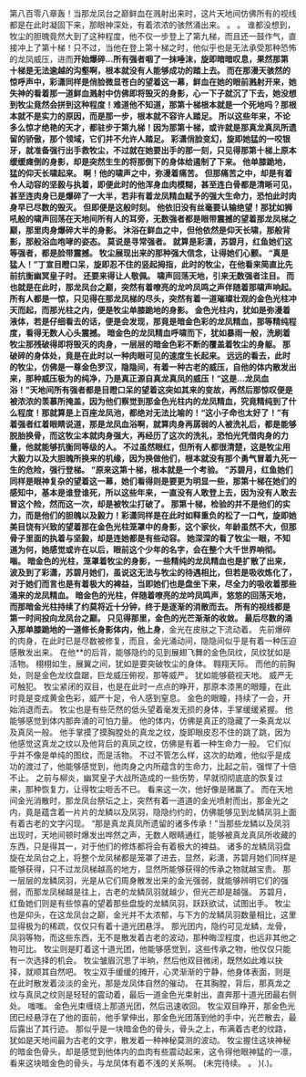 第八百零八章轰！当那龙凤台之巅鲜血在溅射出来时，这片天地间仿佛所有的视线都是在此时凝固下来，那眼神深处，有着浓浓的骇然涌出来。
。
。
谁都没想到，牧尘的胆魄竟然大到了这种程度，他不仅一步登上了第九梯，而且还一鼓作气，直接冲上了第十梯！只不过，当他在登上第十梯之时，他似乎也是无法承受那种恐怖的龙凤威压，进而**开始爆碎…所有强者咽了一抹唾沫，旋即暗暗叹息，果然那第十梯是无法逾越的沟壑啊，根本就没有人能够成功的踏上去。
而在那漫天骇然的惊呼声中，彩潇同样是俏脸微显苍白的望着这一幕，鲜血在她的眼前溅射开来，她失神的看着那一道鲜血溅射中仿佛即将毁灭的身影，心一下子就沉了下去，她没想到牧尘竟然会拼到这种程度！难道他不知道，那第十梯根本就是一个死地吗？那根本就不是实力的原因，而是那一步，根本就不容许人踏足。
所以这些年来，不论多么惊才绝艳的天才，都驻步于第九梯！因为那第十梯，或许就是那真龙真凤所遗留的骄傲，那个领域，它们并不允许人踏足。
彩潇俏脸变幻，旋即她猛的一咬银牙，就准备强行出手救牧尘，不过就在她要出手的那一刻，只见得那第十梯上原本缓缓瘫倒的身影，却是突然生生的将那倒下的身体给遏制了下来。
他单膝跪地，猛的仰天长啸起来。
啊！他的啸声之中，弥漫着痛苦。
但那痛苦之中，却是有着令人动容的坚毅与执着，即便此时的他浑身血肉模糊，甚至连白骨都是清晰可见，甚至连肉身已是爆碎了一大半，若非有着龙凤精血赋予的强大生命力，恐怕此时肉身早已尽数的毁灭。
但即便是这般时刻。
他依旧没有丝毫要认输绝望！那犹如狮吼般的啸声回荡在天地间所有人的耳旁，无数强者都是眼带震撼的望着那龙凤梯之巅，那里肉身爆碎大半的身影。
沐浴在鲜血之中，但他依然是仰天长啸，那般背影，那般浴血咆哮的姿态。
莫说是寻常强者。
就算是彩潇，苏碧月，红鱼她们这等强者，都是脸带震撼。
牧尘展现出来的那种强大信念，让得她们心颤。
“真是猛人！”丁宣目瞪口呆，旋即忍不住的竖起拇指，此时的牧尘，在他看来简直比先前抗衡幽冥皇子时。
还要来得让人敬佩。
啸声回荡天地，引来无数强者注目。
而也就是在此时，那龙凤台之巅，突然有着嘹亮的龙吟凤鸣之声伴随着那啸声响起。
所有人都是一惊，只见得在那龙凤梯的尽头，突然有着一道璀璨壮观的金色光柱冲天而起，而那光柱之内，便是牧尘单膝跪地的身影。
金色光柱内，犹如是弥漫着液体，若是仔细看去的话，便是会发现，那竟是暗金色彩的龙凤精血，那等精纯程度，看得无数人心头震撼。
暗金色的龙凤精血呼啸而下，犹如暴雨一般，洗刷着牧尘那残破得即将毁灭的肉身，一层层的暗金色彩不断的覆盖着牧尘的身躯。
那破碎的身体处，竟是在此时以一种肉眼可见的速度生长起来。
远远的看去，此时的牧尘，仿佛是一尊金色罗汉，隐隐间，有着一种古老的威压，自他的体内散发出来，那种威压极为的纯净，乃是真正源自真龙真凤的威压！“这是…龙凤血浴！”天地间所有强者都是目瞪口呆的望着这突如其来的变故，再然后那惊叹便是被浓浓的羡慕所掩盖，因为他们察觉到那金色光柱内的龙凤精血，究竟精纯到了什么程度！那就算是上百座龙凤池，都绝对无法比喻的！“这小子命也太好了！”有着强者红着眼睛说道，那是龙凤血浴啊，就算肉身再孱弱的人被洗礼后，都是能够脱胎换骨，而这牧尘本就肉身强大，再经历了这次的洗礼，恐怕光凭借肉身的力量，他就能够抗衡同等级的人。
不过虽然眼红，但所有人都很清楚，这是牧尘用大毅力以及大胆魄所换来的机缘，因为换做他们，根本就没有那个勇气冒着九死一生的危险，强行登梯。
“原来这第十梯，根本就是一个考验。
”苏碧月，红鱼她们同样是眼神复杂的望着这一幕，她们看得则是要更为明显一些，那第十梯在她们的感知中，基本是谁登谁死，所以这些年来，一直没有人敢登上去，因为没有人敢去冒这个险，然而这一次，却是被牧尘打破了。
那第十梯，检验的并不是他们的实力，而是他们的胆魄以及毅力！彩潇同样是在此时如释重负的松了一口气，旋即她美目饶有兴致的望着那在金色光柱笼罩中的身影，这个家伙，年龄虽然不大，但那骨子里面的执着与坚毅，却是连她都是有些动容。
她深深的看了牧尘一眼，不知道为何，她感觉或许在以后，眼前这个少年的名字，会在整个大千世界响彻。
嗡。
暗金色的光柱，笼罩着牧尘的身影，一些精纯的龙凤精血也是扩散了出来，波及到了彩潇，苏碧月她们，虽说这无法与牧尘的待遇相比，但若是吸收炼化了，对于她们而言也是有着极大的裨益，当即她们也是盘坐下来，尽全力的吸收着那些涌来的龙凤精血。
暗金色的光柱，伴随着嘹亮的龙吟凤鸣声，悠悠的回荡天地，而那暗金光柱持续了约莫将近十分钟，终于是逐渐的消散而去。
所有的视线都是第一时间投向龙凤台之巅。
只见得那里，金色的光芒渐渐的收敛。
最后尽数的涌入那单膝跪地的一道修长身影体内，他上身**，金光在皮肤之下流动着。
先前爆碎的肉身，在此时已是尽数被修复，而且，金光涌动间，隐隐间似乎是有着一种压迫感散发出来。
在他**的后背，能够隐约的见到展翅飞舞的金色凤纹，凤纹犹如是活物。
栩栩如生，展翼之间，犹如是要突破牧尘的身体。
翱翔天际。
而他的前胸处，则是金色龙纹盘踞，巨龙威压俯视，那等威严。
犹如能够藐视天地。
威严无可触犯。
牧尘紧闭的双目，也是在此时一点点的睁开，那原本漆黑的眼瞳，在此时竟是变成黄金色彩，威严十足，令人感到窒息。
金色的眼瞳，持续了一会，开始消退而去。
牧尘也是有些茫然的低头望着毫发无损的身体，手掌缓缓紧握。
他能够感觉到体内那奔涌的可怕力量。
他的体内，仿佛是真正的隐藏了一条真龙以及真凤一般。
他手掌摸了摸胸膛处的真龙之纹，旋即眼皮忍不住的跳了跳，因为他感觉这真龙之纹以及他背后的真凤之纹，仿佛是有着一种生命力一般。
它们似乎并不像是单纯的图纹，而是活物。
不过不管怎么样，这次的劫难，他似乎是成功的渡过了，他能够感觉到，他肉身之内所蕴含的生命力，比起之前，强悍了十倍不止。
之前与柳炎，幽冥皇子大战所造成的一些伤势，早就彻彻底底的恢复过来，那种恢复力，让得牧尘咂舌不已。
看来这一次，他好像是赌赢了。
而在天地间金光消散时，那龙凤台祭坛之上，突然有着一道道的金光喷射而出，那金光之内，竟是蕴含着一片片的龙鳞以及凤羽，隐隐约约的，仿佛能够见到龙鳞凤羽上面有着古老的文字闪现。
“那是真龙真凤所遗留的诸多传承！”当那些龙鳞以及凤羽出现时，天地间顿时爆发出哗然之声，无数人眼睛通红，能够被真龙真凤所收藏的东西，只是得其一，对于他们的修炼都将会有着极大的裨益。
诸多的龙鳞凤羽盘旋在龙凤台之上，将整个龙凤梯都是笼罩了进去，显然，彩潇，苏碧月她们同样是能够获得，只不过龙凤梯越高的地方，显然所能够获得的传承之物就越宝贵。
那一层层的龙鳞凤羽，光是从它们周身散发出来的金光强弱，就能够辨明它们的强弱，而那龙凤梯越是往上，古老的龙鳞凤羽就越少，但光芒却是越强。
苏碧月，红鱼她们则是有些惊喜的望着那些盘旋的龙鳞凤羽，跃跃欲试，试图出手。
牧尘也是仰头，在这龙凤台之巅，金光并不太浓郁，与下方的龙鳞凤羽数量相比，这里显得极为的稀疏，仅仅只有着十道光团悬浮。
那光团内，隐约可见龙鳞，龙骨，凤羽等物，而这些东西，无不是散发着古老的波动，那种晦涩程度，也远非其他之物可比。
牧尘则是盯着这十道光团，他能够感觉到，这些传承之物，他仅仅只能有一次选择的机会。
牧尘皱眉沉思了半晌，然后他双目微闭，既然如此难以抉择，就顺其自然吧。
牧尘双手缓缓的摊开，心灵渐渐的宁静，他身体表面，则是在此时散发着淡淡的金光，那是龙凤体自然的催动。
在其胸膛，背后，那真龙之纹与真凤之纹则是轻轻的震动着，最后一道金色光束射出，直奔那十道光团最右侧处。
嗤嗤。
金色光束缠绕上那道光团，然后迅速收回。
牧尘双目睁开，那金色光团已经悬浮在了他的面前，他手掌伸出，那金色光团落到他的手中，光芒散去，最后露出了其行迹。
那似乎是一块暗金色的骨头，骨头之上，布满着古老的纹路，犹如是天地间最为古老的文字，散发着一种神秘莫测的波动。
牧尘握住这块神秘的暗金色骨头，却是感觉到他体内的血肉有些震动起来，这令得他眼神猛的一凛，看来这块暗金色的骨头，与龙凤体有着不浅的关系啊。
(未完待续。
。
)(.)。
